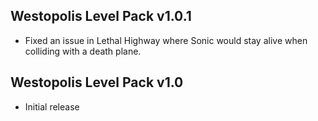 ## Westopolis Level Pack v1.0.1
- Fixed an issue in Lethal Highway where Sonic would stay alive when colliding with a death plane.

## Westopolis Level Pack v1.0
- Initial release